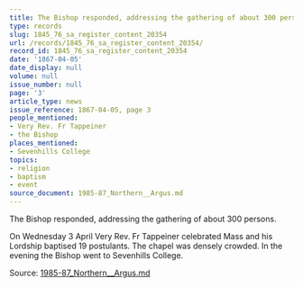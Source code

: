 ```yaml
---
title: The Bishop responded, addressing the gathering of about 300 persons.
type: records
slug: 1845_76_sa_register_content_20354
url: /records/1845_76_sa_register_content_20354/
record_id: 1845_76_sa_register_content_20354
date: '1867-04-05'
date_display: null
volume: null
issue_number: null
page: '3'
article_type: news
issue_reference: 1867-04-05, page 3
people_mentioned:
- Very Rev. Fr Tappeiner
- the Bishop
places_mentioned:
- Sevenhills College
topics:
- religion
- baptism
- event
source_document: 1985-87_Northern__Argus.md
---
```


The Bishop responded, addressing the gathering of about 300 persons.

On Wednesday 3 April Very Rev. Fr Tappeiner celebrated Mass and his Lordship baptised 19 postulants.  The chapel was densely crowded.  In the evening the Bishop went to Sevenhills College.

Source: [1985-87_Northern__Argus.md](/downloads/markdown/1985-87_Northern__Argus.md)
